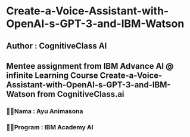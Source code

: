 # Create-a-Voice-Assistant-with-OpenAI-s-GPT-3-and-IBM-Watson
## Author : CognitiveClass AI

Mentee assignment from IBM Advance AI @ infinite Learning
Course Create-a-Voice-Assistant-with-OpenAI-s-GPT-3-and-IBM-Watson from CognitiveClass.ai
---

### 💐💫Nama     : Ayu Animasona
### 💐💫Program  : IBM Academy AI
